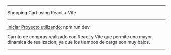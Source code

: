 *********************************
Shopping Cart using React + Vite
*********************************

I͟n͟i͟c͟i͟a͟r͟ ͟P͟r͟o͟y͟e͟c͟t͟o͟ ͟u͟t͟i͟l͟i͟z͟a͟n͟d͟o͟:͟  npm run dev

Carrito de compras realizado con React y Vite que permite una mayor dinamica de realizacion, ya que los tiempos de carga son muy bajos.

*****


